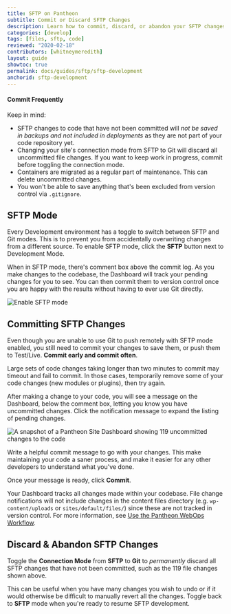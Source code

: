 ```yaml
---
title: SFTP on Pantheon
subtitle: Commit or Discard SFTP Changes
description: Learn how to commit, discard, or abandon your SFTP changes.
categories: [develop]
tags: [files, sftp, code]
reviewed: "2020-02-18"
contributors: [whitneymeredith]
layout: guide
showtoc: true
permalink: docs/guides/sftp/sftp-development
anchorid: sftp-development
---
```


#### Commit Frequently

Keep in mind:

- SFTP changes to code that have not been committed will *not be saved in backups and not included in deployments* as they are not part of your code repository yet.
- Changing your site's connection mode from SFTP to Git will discard all uncommitted file changes. If you want to keep work in progress, commit before toggling the connection mode.
- Containers are migrated as a regular part of maintenance.  This can delete uncommitted changes.
- You won't be able to save anything that's been excluded from version control via `.gitignore`.



## SFTP Mode

Every Development environment has a toggle to switch between SFTP and Git modes. This is to prevent you from accidentally overwriting changes from a different source. To enable SFTP mode, click the **SFTP** button next to Development Mode.

When in SFTP mode, there's comment box above the commit log. As you make changes to the codebase, the Dashboard will track your pending changes for you to see. You can then commit them to version control once you are happy with the results without having to ever use Git directly.

 ![Enable SFTP mode](../../../images/dashboard/sftp-enabled.png)



## Committing SFTP Changes

Even though you are unable to use Git to push remotely with SFTP mode enabled, you still need to commit your changes to save them, or push them to Test/Live. **Commit early and commit often**.

Large sets of code changes taking longer than two minutes to commit may timeout and fail to commit. In those cases, temporarily remove some of your code changes (new modules or plugins), then try again.

After making a change to your code, you will see a message on the Dashboard, below the comment box, letting you know you have uncommitted changes. Click the notification message to expand the listing of pending changes.

![A snapshot of a Pantheon Site Dashboard showing 119 uncommitted changes to the code](../../../images/dashboard/pantheon-dashboard-uncommitted-changes.png)

Write a helpful commit message to go with your changes. This make maintaining your code a saner process, and make it easier for any other developers to understand what you've done.

Once your message is ready, click **Commit**.

<Alert title="Note" type="info">

Your Dashboard tracks all changes made within your codebase. File change notifications will not include changes in the content files directory (e.g. `wp-content/uploads` or `sites/default/files/`) since these are not tracked in version control. For more information, see [Use the Pantheon WebOps Workflow](/pantheon-workflow).

</Alert>

## Discard & Abandon SFTP Changes

Toggle the **Connection Mode** from **SFTP** to **Git** to *permanently* discard all SFTP changes that have not been committed, such as the 119 file changes shown above.

This can be useful when you have many changes you wish to undo or if it would otherwise be difficult to manually revert all the changes. Toggle back to **SFTP** mode when you're ready to resume SFTP development.
